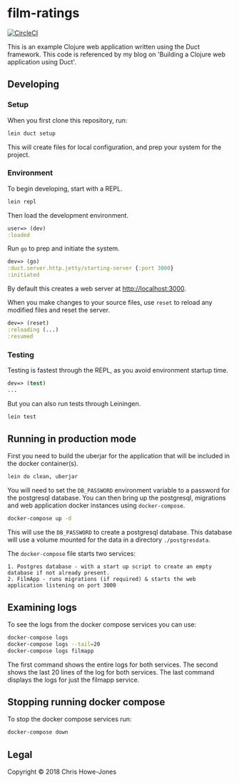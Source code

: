# film-ratings

[![CircleCI](https://circleci.com/gh/chrishowejones/blog-film-ratings.svg?style=svg)](https://circleci.com/gh/chrishowejones/blog-film-ratings)

This is an example Clojure web application written using the Duct
framework. This code is referenced by my blog on 'Building a Clojure
web application using Duct'.

## Developing

### Setup

When you first clone this repository, run:

```sh
lein duct setup
```

This will create files for local configuration, and prep your system
for the project.

### Environment

To begin developing, start with a REPL.

```sh
lein repl
```

Then load the development environment.

```clojure
user=> (dev)
:loaded
```

Run `go` to prep and initiate the system.

```clojure
dev=> (go)
:duct.server.http.jetty/starting-server {:port 3000}
:initiated
```

By default this creates a web server at <http://localhost:3000>.

When you make changes to your source files, use `reset` to reload any
modified files and reset the server.

```clojure
dev=> (reset)
:reloading (...)
:resumed
```

### Testing

Testing is fastest through the REPL, as you avoid environment startup
time.

```clojure
dev=> (test)
...
```

But you can also run tests through Leiningen.

```sh
lein test
```

## Running in production mode

First you need to build the uberjar for the application that will be
included in the docker container(s).

``` sh
lein do clean, uberjar
```

You will need to set the `DB_PASSWORD` environment variable to a
password for the postgresql database. You can then bring up the
postgresql, migrations and web application docker instances using
`docker-compose`.

``` sh
docker-compose up -d
```

This will use the `DB_PASSWORD` to create a postgresql database. This
database will use a volume mounted for the data in a directory
`./postgresdata`.

The `docker-compose` file starts two services:

    1. Postgres database - with a start up script to create an empty
    database if not already present.
    2. FilmApp - runs migrations (if required) & starts the web
    application listening on port 3000

## Examining logs

To see the logs from the docker compose services you can use:

``` sh
docker-compose logs
docker-compose logs --tail=20
docker-compose logs filmapp
```
The first command shows the entire logs for both services. The second
shows the last 20 lines of the log for both services. The last command
displays the logs for just the filmapp service.

## Stopping running docker compose

To stop the docker compose services run:

``` sh
docker-compose down
```

## Legal

Copyright © 2018 Chris Howe-Jones
